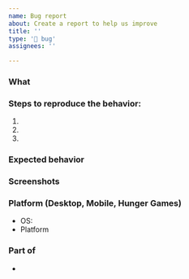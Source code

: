 ```yaml
---
name: Bug report
about: Create a report to help us improve
title: ''
type: '🐛 bug'
assignees: ''

---
```


### What
<!-- A clear and concise description of what the bug is.-->

### Steps to reproduce the behavior:
1. <!-- Go to '...' -->
2. <!-- Click on '....' -->
3. <!-- See error -->

### Expected behavior
<!-- A clear and concise description of what you expected to happen. -->

### Screenshots
<!-- (Optional, delete if not needed) -->

### Platform (Desktop, Mobile, Hunger Games)
 - OS: <!-- [e.g. iOS, Android, Desktop] -->
 - Platform <!-- [e.g. Desktop, Mobile, Hunger Games] -->

### Part of
- <!-- Add the issue number preceded by # (that also allows searching by name for similar issues) - example: #374 -->
